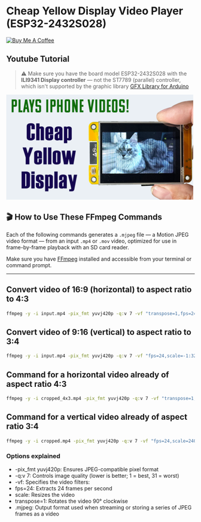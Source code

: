 # Cheap Yellow Display Video Player (ESP32-2432S028)

<a href="https://www.buymeacoffee.com/thelastoutpostworkshop" target="_blank">
<img src="https://www.buymeacoffee.com/assets/img/custom_images/orange_img.png" alt="Buy Me A Coffee">
</a>

## Youtube Tutorial
>⚠️ Make sure you have the board model ESP32-2432S028 with the **ILI9341 Display controller** — not the ST7789 (parallel) controller, which isn't supported by the graphic library [GFX Library for Arduino](https://github.com/moononournation/Arduino_GFX)

[<img src="https://github.com/thelastoutpostworkshop/images/blob/main/Cheay%20Yellow%20Display-3.png" width="500">](https://youtu.be/jYcxUgxz9ks)

## 🎬 How to Use These FFmpeg Commands

Each of the following commands generates a `.mjpeg` file — a Motion JPEG video format — from an input `.mp4` or `.mov` video, optimized for use in frame-by-frame playback with an SD card reader.

Make sure you have [FFmpeg](https://ffmpeg.org/download.html) installed and accessible from your terminal or command prompt.

---

## Convert video of 16:9 (horizontal) to aspect ratio to 4:3
```cmd
ffmpeg -y -i input.mp4 -pix_fmt yuvj420p -q:v 7 -vf "transpose=1,fps=24,scale=-1:320:flags=lanczos" output.mjpeg
```

## Convert video of 9:16 (vertical) to aspect ratio to 3:4
```cmd
ffmpeg -y -i input.mp4 -pix_fmt yuvj420p -q:v 7 -vf "fps=24,scale=-1:320:flags=lanczos" output.mjpeg
```
## Command for a horizontal video already of aspect ratio 4:3
```cmd
ffmpeg -y -i cropped_4x3.mp4 -pix_fmt yuvj420p -q:v 7 -vf "transpose=1,fps=24,scale=240:320:flags=lanczos" final_240x320.mjpeg
```

## Command for a vertical video already of aspect ratio 3:4
```cmd
ffmpeg -y -i cropped.mp4 -pix_fmt yuvj420p -q:v 7 -vf "fps=24,scale=240:320:flags=lanczos" scaled.mjpeg
```

### Options explained
- -pix_fmt yuvj420p: Ensures JPEG-compatible pixel format
- -q:v 7: Controls image quality (lower is better; 1 = best, 31 = worst)
- -vf: Specifies the video filters:
- fps=24: Extracts 24 frames per second
- scale: Resizes the video
- transpose=1: Rotates the video 90° clockwise
- .mjpeg: Output format used when streaming or storing a series of JPEG frames as a video